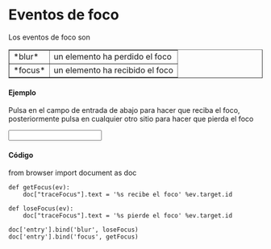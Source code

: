 Eventos de foco
===============

<script type="text/python">
from browser import doc, alert
</script>

Los eventos de foco son

<table cellpadding=3 border=1>
<tr>
<td>*blur*</td>
<td>un elemento ha perdido el foco
</td>
</tr>

<tr>
<td>*focus*</td><td>un elemento ha recibido el foco</td>
</tr>

</table>

#### Ejemplo

Pulsa en el campo de entrada de abajo para hacer que reciba el foco, posteriormente pulsa en cualquier otro sitio para hacer que pierda el foco

<p><input id="entry"></input>&nbsp;<span id="traceFocus">&nbsp;</span>

#### Código

<div id="codeFocus">
    from browser import document as doc
    
    def getFocus(ev):
        doc["traceFocus"].text = '%s recibe el foco' %ev.target.id
        
    def loseFocus(ev):
        doc["traceFocus"].text = '%s pierde el foco' %ev.target.id

    doc['entry'].bind('blur', loseFocus)
    doc['entry'].bind('focus', getFocus)
</div>

<script type="text/python">
exec(doc["codeFocus"].text)
</script>

